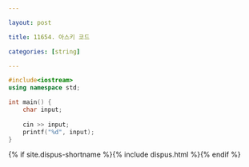 ```yaml
---

layout: post

title: 11654. 아스키 코드

categories: [string]

---
```


```cpp
#include<iostream>
using namespace std;

int main() {
	char input;
	
	cin >> input;
	printf("%d", input);
}
```

{% if site.dispus-shortname %}{% include dispus.html %}{% endif %}